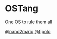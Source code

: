 # OSTang

One OS to rule them all

[@nand2mario](https://github.com/nand2mario)
[@fjpolo](https://github.com/fjpolo)